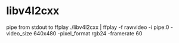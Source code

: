 # libv4l2cxx


pipe from stdout to ffplay
./libv4l2cxx | ffplay -f rawvideo -i pipe:0 -video_size 640x480 -pixel_format rgb24 -framerate 60
